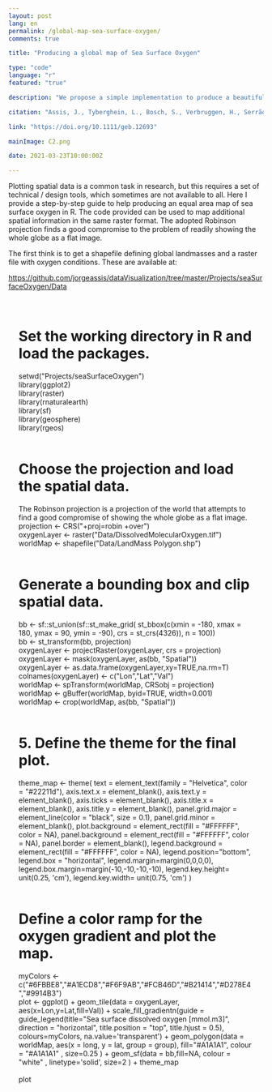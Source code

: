 ```yaml
---
layout: post
lang: en
permalink: /global-map-sea-surface-oxygen/
comments: true

title: "Producing a global map of Sea Surface Oxygen"

type: "code"
language: "r"
featured: "true"

description: "We propose a simple implementation to produce a beautiful  map of global Sea Surface Oxygen."

citation: "Assis, J., Tyberghein, L., Bosch, S., Verbruggen, H., Serrão, E. A., and De Clerck, O. (2017). Bio-ORACLE v2.0: Extending marine data layers for bioclimatic modelling. Global Ecology and Biogeography. 27, 277–284."

link: "https://doi.org/10.1111/geb.12693"

mainImage: C2.png

date: 2021-03-23T10:00:00Z

---
```


Plotting spatial data is a common task in research, but this requires a set of technical / design tools, which sometimes are not available to all. Here I provide a step-by-step guide to help producing an equal area map of sea surface oxygen in R.
The code provided can be used to map additional spatial information in the same raster format. The adopted Robinson projection finds a good compromise to the problem of readily showing the whole globe as a flat image.

The first think is to get a shapefile defining global landmasses and a raster file with oxygen conditions. These are available at:

<a target="_blank" href="https://github.com/jorgeassis/dataVisualization/tree/master/Projects/seaSurfaceOxygen/Data">https://github.com/jorgeassis/dataVisualization/tree/master/Projects/seaSurfaceOxygen/Data</a>

<div style="padding: 20px" class="border-radius-05 bg-gray font-family-secondary font-small text-dark">

# Set the working directory in R and load the packages.<br>
setwd("Projects/seaSurfaceOxygen")<br>
library(ggplot2)<br>
library(raster)<br>
library(rnaturalearth)<br>
library(sf)<br>
library(geosphere)<br>
library(rgeos)<br><br>

# Choose the projection and load the spatial data.<br>
The Robinson projection is a projection of the world that attempts to find a good compromise of showing the whole globe as a flat image.<br>
projection <- CRS("+proj=robin +over")<br>
oxygenLayer <- raster("Data/DissolvedMolecularOxygen.tif")<br>
worldMap <- shapefile("Data/LandMass Polygon.shp")<br><br>

# Generate a bounding box and clip spatial data.<br>
bb <- sf::st_union(sf::st_make_grid(
  st_bbox(c(xmin = -180,
            xmax = 180,
            ymax = 90,
            ymin = -90), crs = st_crs(4326)), n = 100))<br>
bb <- st_transform(bb, projection)<br>
oxygenLayer <- projectRaster(oxygenLayer, crs = projection)<br>
oxygenLayer <- mask(oxygenLayer, as(bb, "Spatial"))<br>
oxygenLayer <- as.data.frame(oxygenLayer,xy=TRUE,na.rm=T)<br>
colnames(oxygenLayer) <- c("Lon","Lat","Val")<br>
worldMap <- spTransform(worldMap, CRSobj = projection)<br>
worldMap <- gBuffer(worldMap, byid=TRUE, width=0.001)<br>
worldMap <- crop(worldMap, as(bb, "Spatial"))<br><br>

# 5. Define the theme for the final plot.<br>
theme_map <-
  theme(
    text = element_text(family = "Helvetica", color = "#22211d"),
    axis.text.x = element_blank(),
    axis.text.y = element_blank(),
    axis.ticks = element_blank(),
    axis.title.x = element_blank(),
    axis.title.y = element_blank(),
    panel.grid.major = element_line(color = "black", size = 0.1),
    panel.grid.minor = element_blank(),
    plot.background = element_rect(fill = "#FFFFFF", color = NA),
    panel.background = element_rect(fill = "#FFFFFF", color = NA),
    panel.border = element_blank(),
    legend.background = element_rect(fill = "#FFFFFF", color = NA),
    legend.position="bottom",
    legend.box = "horizontal",
    legend.margin=margin(0,0,0,0),
    legend.box.margin=margin(-10,-10,-10,-10),
    legend.key.height= unit(0.25, 'cm'),
    legend.key.width= unit(0.75, 'cm') )<br><br>

# Define a color ramp for the oxygen gradient and plot the map.<br>
myColors <- c("#6FBBE8","#A1ECD8","#F6F9AB","#FCB46D","#B21414","#D278E4","#9914B3")<br>
plot <- ggplot() +
  geom_tile(data = oxygenLayer, aes(x=Lon,y=Lat,fill=Val)) +
  scale_fill_gradientn(guide = guide_legend(title="Sea surface dissolved oxygen [mmol.m3]", direction = "horizontal", title.position = "top", title.hjust = 0.5), colours=myColors, na.value='transparent') +
  geom_polygon(data = worldMap, aes(x = long, y = lat, group = group), fill="#A1A1A1", colour = "#A1A1A1" , size=0.25 ) +
  geom_sf(data = bb,fill=NA, colour = "white" , linetype='solid', size=2 ) +
  theme_map<br><br>
plot

</div>
